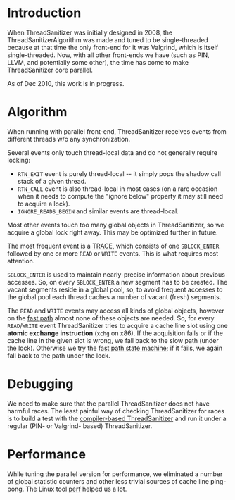 # Introduction #
When ThreadSanitizer was initially designed in 2008,
the ThreadSanitizerAlgorithm was made and tuned to be single-threaded
because at that time
the only front-end for it was Valgrind, which is itself single-threaded.
Now, with all other front-ends we have (such as PIN, LLVM,
and potentially some other), the time has come to make ThreadSanitizer
core parallel.

As of Dec 2010, this work is in progress.

# Algorithm #

When running with parallel front-end, ThreadSanitizer receives events
from different threads w/o any synchronization.

Several events only touch thread-local data and do not generally require locking:
  * `RTN_EXIT` event is purely thread-local -- it simply pops the shadow call stack of a given thread.
  * `RTN_CALL` event is also thread-local in most cases  (on a rare occasion when it needs to compute the "ignore below" property it may still need to acquire a lock).
  * `IGNORE_READS_BEGIN` and similar events are thread-local.

Most other events touch too many global objects in ThreadSanitizer,
so we acquire a global lock right away. This may be optimized further
in future.

The most frequent event is a [TRACE](ThreadSanitizerAlgorithm#Instrumentation:_TRACEs.md),
which consists of one `SBLOCK_ENTER` followed by one or more `READ` or `WRITE` events.
This is what requires most attention.

`SBLOCK_ENTER` is used to maintain nearly-precise information
about previous accesses. So, on every `SBLOCK_ENTER` a new segment
has to be created. The vacant segments reside in a global pool, so, to
avoid frequent accesses to the global pool each thread caches a number
of vacant (fresh) segments.

The `READ` and `WRITE` events may access all kinds of global objects,
however on the [fast path](ThreadSanitizerAlgorithm#Fast_path.md)
almost none of these objects are needed. So, for every `READ`/`WRITE` event
ThreadSanitizer tries to acquire a cache line slot using
one **atomic exchange instruction** (`xchg` on x86).
If the acquisition fails or if the cache line in the given slot is
wrong, we fall back to the slow path (under the lock).
Otherwise we try the
[fast path state machine](ThreadSanitizerAlgorithm#Fast_path.md); if it fails, we again fall back to the path under the lock.

# Debugging #
We need to make sure that the parallel ThreadSanitizer does not have
harmful races. The least painful way of checking ThreadSanitizer
for races is to build a test with the
[compiler-based ThreadSanitizer](CompileTimeInstrumentation.md) and run it
under a regular (PIN- or Valgrind- based) ThreadSanitizer.

# Performance #
While tuning the parallel version for performance, we eliminated
a number of global statistic counters and other less trivial
sources of cache line ping-pong.
The Linux tool [perf](https://perf.wiki.kernel.org/index.php/Main_Page)
helped us a lot.
